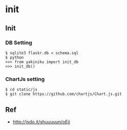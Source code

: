 # init

## Init

### DB Setting

~~~
$ sqlite3 flaskr.db < schema.sql
$ python
>>> from yakiniku import init_db
>>> init_db()
~~~

### ChartJs setting

~~~
$ cd static/js
$ git clone https://github.com/chartjs/Chart.js.git
~~~

## Ref

- http://jsdo.it/shuuuuun/oEji
